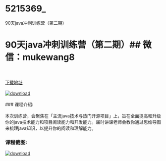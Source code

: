 # 5215369_
90天java冲刺训练营（第二期）
# 90天java冲刺训练营（第二期）## 微信：mukewang8
<br/></br>[下载地址](http://www.36tz.cn/article/5215369 "下载地址")
<br/></br>[![download](http://36tz.cn/muke_img/2020_09_2-48-300x180.png "下载地址")](http://www.36tz.cn/article/5215369 "下载地址")
<br/></br>### 课程介绍:<br/></br>本次训练营，会聚焦在「主流java技术与热门开源项目」上，旨在全面提高和升级你的java技术能力和项目阅读能力和开发能力。届时讲课老师会教你通过思维导图来梳理java知识，以提升你的阅读和理解能力。

### 课程截图:
[![download](http://36tz.cn/muke_img/2020_09_1-47.png "下载地址")](http://www.36tz.cn/article/5215369 "下载地址")
